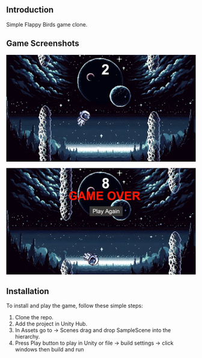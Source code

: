 
## Introduction
Simple Flappy Birds game clone.

## Game Screenshots

![Gameplay](screenshots/01.png)


![Game Over](screenshots/02.png)


## Installation
To install and play the game, follow these simple steps:

1. Clone the repo.
2. Add the project in Unity Hub.
3. In Assets go to -> Scenes drag and drop SampleScene into the hierarchy.
4. Press Play button to play in Unity or file -> build settings -> click windows then build and run

